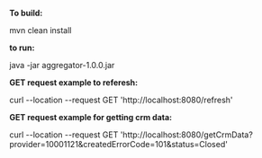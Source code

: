 **To build:**

mvn clean install

**to run:**

java  -jar aggregator-1.0.0.jar

**GET request example to referesh:**

curl --location --request GET 'http://localhost:8080/refresh'

**GET request example for getting crm data:**

curl --location --request GET 'http://localhost:8080/getCrmData?provider=10001121&createdErrorCode=101&status=Closed'
